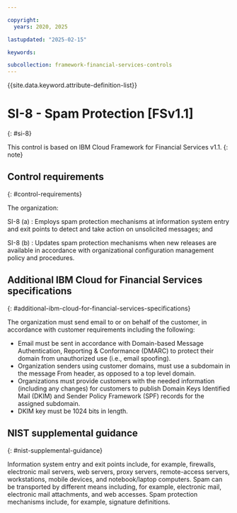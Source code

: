 ```yaml
---

copyright:
  years: 2020, 2025

lastupdated: "2025-02-15"

keywords:

subcollection: framework-financial-services-controls
---
```


{{site.data.keyword.attribute-definition-list}}

               
# SI-8 - Spam Protection [FSv1.1]
{: #si-8}

This control is based on IBM Cloud Framework for Financial Services v1.1.
{: note}


## Control requirements
{: #control-requirements}

The organization:

SI-8 (a)
    : Employs spam protection mechanisms at information system entry and exit points to detect and take action on unsolicited messages; and

SI-8 (b)
    : Updates spam protection mechanisms when new releases are available in accordance with organizational configuration management policy and procedures.

## Additional IBM Cloud for Financial Services specifications
{: #additional-ibm-cloud-for-financial-services-specifications}

The organization must send email to or on behalf of the customer, in accordance with customer requirements including the following:
- Email must be sent in accordance  with Domain-based Message Authentication, Reporting & Conformance (DMARC) to protect their domain from unauthorized use (i.e., email spoofing).
- Organization senders using customer domains, must use a subdomain in the message From header, as opposed to a top level domain.
- Organizations must provide customers with the needed information (including any changes) for customers to publish Domain Keys Identified Mail (DKIM) and Sender Policy Framework (SPF) records for the assigned subdomain.
- DKIM key must be 1024 bits in length.

## NIST supplemental guidance
{: #nist-supplemental-guidance}

Information system entry and exit points include, for example, firewalls, electronic mail servers, web servers, proxy servers, remote-access servers, workstations, mobile devices, and notebook/laptop computers. Spam can be transported by different means including, for example, electronic mail, electronic mail attachments, and web accesses. Spam protection mechanisms include, for example, signature definitions.





